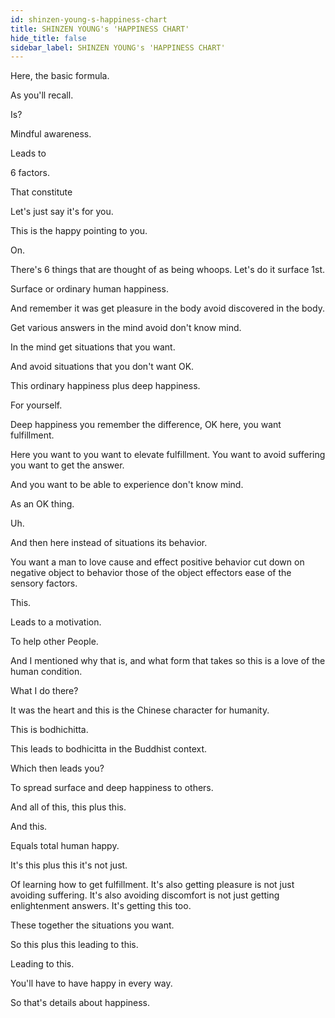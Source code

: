 ```yaml
---
id: shinzen-young-s-happiness-chart
title: SHINZEN YOUNG's 'HAPPINESS CHART'
hide_title: false
sidebar_label: SHINZEN YOUNG's 'HAPPINESS CHART'
---
```

Here, the basic formula.

As you'll recall.

Is?

Mindful awareness.

Leads to

6 factors.

That constitute

Let's just say it's for you.

This is the happy pointing to you.

On.

There's 6 things that are thought of as being whoops. Let's do it surface 1st.

Surface or ordinary human happiness.

And remember it was get pleasure in the body avoid discovered in the body.

Get various answers in the mind avoid don't know mind.

In the mind get situations that you want.

And avoid situations that you don't want OK.

This ordinary happiness plus deep happiness.

For yourself.

Deep happiness you remember the difference, OK here, you want fulfillment.

Here you want to you want to elevate fulfillment. You want to avoid suffering you want to get the answer.

And you want to be able to experience don't know mind.

As an OK thing.

Uh.

And then here instead of situations its behavior.

You want a man to love cause and effect positive behavior cut down on negative object to behavior those of the object effectors ease of the sensory factors.

This.

Leads to a motivation.

To help other People.

And I mentioned why that is, and what form that takes so this is a love of the human condition.



What I do there?

It was the heart and this is the Chinese character for humanity.

This is bodhichitta.



This leads to bodhicitta in the Buddhist context.

Which then leads you?

To spread surface and deep happiness to others.

And all of this, this plus this.

And this.

Equals total human happy.

It's this plus this it's not just.

Of learning how to get fulfillment. It's also getting pleasure is not just avoiding suffering. It's also avoiding discomfort is not just getting enlightenment answers. It's getting this too.

These together the situations you want.

So this plus this leading to this.

Leading to this.

You'll have to have happy in every way.



So that's details about happiness.

